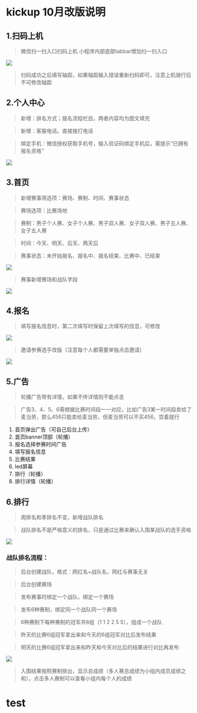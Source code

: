# kickup 10月改版说明
## 1.扫码上机
>微信扫一扫入口扫码上机
>小程序内部底部tabbar增加扫一扫入口

![](https://ws3.sinaimg.cn/large/006tNbRwly1fwr5recnfxj30kq02ea9y.jpg)

>扫码成功之后填写轴距，如果轴距输入错误重新扫码即可，注意上机骑行后不可修改轴距

## 2.个人中心
>新增：排名方式；报名流程栏目。两者内容均为图文填充

>新增：客服电话。直接拨打电话

>绑定手机：微信授权获取手机号，输入验证码绑定手机后，需提示“已拥有报名资格”

![](https://ws4.sinaimg.cn/large/006tNbRwly1fwr5z48h36j30l40isq39.jpg)

## 3.首页
>新增赛事筛选项：赛场、赛制、时间、赛事状态

>赛场选项：比赛场地

>赛制：男子个人赛、女子个人赛、男子双人赛、女子双人赛、男子五人赛、女子五人赛

>时间：今天、明天、后天、两天后

>赛事状态：未开始报名、报名中、报名结束、比赛中、已结束

![](https://ws2.sinaimg.cn/large/006tNbRwly1fwr68ns3n5j30ko02g0sk.jpg)

>赛事新增赛场和战队字段

![](https://ws1.sinaimg.cn/large/006tNbRwly1fwr6arpsttj30ks072q2y.jpg)

## 4.报名
>填写报名信息时，第二次填写时保留上次填写的信息，可修改

![](https://ws1.sinaimg.cn/large/006tNbRwly1fwr6uj52wsj30ky05kjra.jpg)

>邀请参赛选手改版（注意每个人都需要单独点击邀请）

![](https://ws2.sinaimg.cn/large/006tNbRwly1fwr6wpdxhoj30ku0f474k.jpg)

## 5.广告
>轮播广告带有详情，如果不传详情则不能点击

>广告3、4、5、6需根据比赛时间段一一对应，比如广告3某一时间段卖给了麦当劳，那么456只能卖给麦当劳，但麦当劳可以不买456，空着就行

1. 首页弹出广告（可自己后台上传）
2. 首页banner顶部（轮播）
3. 报名选择参赛时间广告
4. 填写报名信息
5. 比赛结果
6. led屏幕
7. 排行（轮播）
8. 排行详情（轮播）

## 6.排行
>周排名和季排名不变，新增战队排名

>战队排名不是严格意义的排名，只是通过比赛来确认入围某战队的选手资格

![](https://ws4.sinaimg.cn/large/006tNbRwly1fwr7yxmgnlj30ks07mq2x.jpg)

### 战队排名流程：
>后台创建战队，格式：网红名+战队名，网红与赛事无关

>后台创建赛场

>发布赛事时绑定一个战队，绑定一个赛场

>发布6种赛制，绑定同一个战队同一个赛场

>6种赛制下每种赛制的冠军共6组（1 1 2 2 5 5），组成一个战队

>昨天的比赛6组冠军拿出来和今天的6组冠军对比后发布结果

>明天的比赛6组冠军拿出来和昨天和今天对比后的结果进行对比再发布

![](https://ws2.sinaimg.cn/large/006tNbRwly1fwr8mztwg1j30ks0oyaam.jpg)

>入围结果按照赛制排出，显示总成绩（多人赛总成绩为小组内成员成绩之和），点击多人赛制可以查看小组内每个人的成绩

# test
